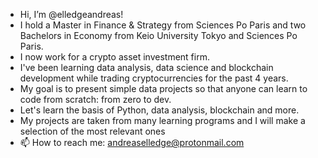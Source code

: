 - Hi, I’m @elledgeandreas!
- I hold a Master in Finance & Strategy from Sciences Po Paris and two Bachelors in Economy from Keio University Tokyo and Sciences Po Paris.
- I now work for a crypto asset investment firm. 
- I've been learning data analysis, data science and blockchain development while trading cryptocurrencies for the past 4 years.
- My goal is to present simple data projects so that anyone can learn to code from scratch: from zero to dev.
- Let's learn the basis of Python, data analysis, blockchain and more.
- My projects are taken from many learning programs and I will make a selection of the most relevant ones 
- 📫 How to reach me: andreaselledge@protonmail.com

<!---
elledgeandreas/elledgeandreas is a ✨ special ✨ repository because its `README.md` (this file) appears on your GitHub profile.
You can click the Preview link to take a look at your changes.
--->
